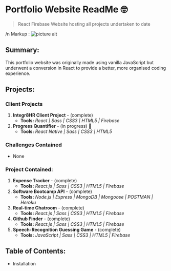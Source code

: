 
# Portfolio Website ReadMe :nerd_face:
> React Firebase Website hosting all projects undertaken to date

/n Markup : ![picture alt](http://via.placeholder.com/200x150 "Title is optional")

## Summary:
This portfolio website was originally made using vanilla JavaScript but underwent a conversion in React to provide a better, more organised coding experience.

## Projects:
### Client Projects
1. __Integr8HR Client Project__ - (complete) 
   - __Tools:__ _React | Sass | CSS3 | HTML5 | Firebase_
2. __Progress Quantifier__ - (in progress) :movie_camera:
   - __Tools:__ _React Native | Sass | CSS3 | HTML5_

### Challenges Contained
- None

### Project Contained:
1. __Expense Tracker__  - (complete) 
   - __Tools:__ _React.js | Sass | CSS3 | HTML5 | Firebase_
2. __Software Bootcamp API__  - (complete) 
   - __Tools:__ _Node.js | Express | MongoDB | Mongoose | POSTMAN | Heroku_
3. __Real-time Chatroom__  - (complete) 
   - __Tools:__ _React.js | Sass | CSS3 | HTML5 | Firebase_
4. __Github Finder__  - (complete) 
   - __Tools:__ _React.js | Sass | CSS3 | HTML5 | Firebase_
5. __Speech-Recognition Guessing Game__  - (complete) 
   - __Tools:__ _JavaScript | Sass | CSS3 | HTML5 | Firebase_

## Table of Contents:
- Installation

